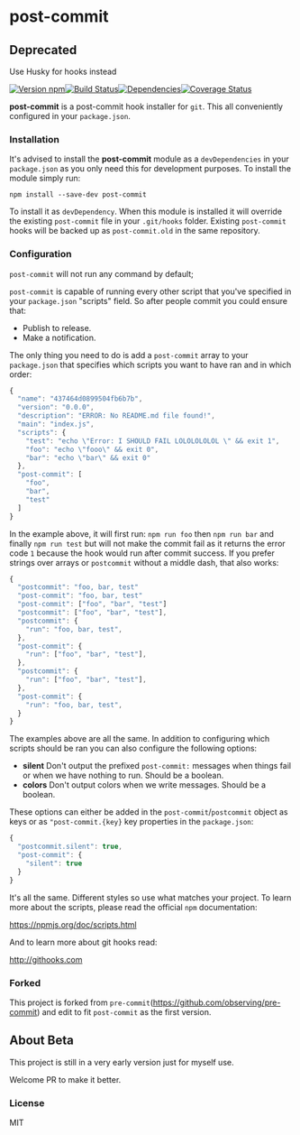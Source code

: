 # post-commit

## Deprecated
Use Husky for hooks instead

[![Version npm][version]](http://browsenpm.org/package/post-commit)[![Build Status][build]](https://travis-ci.org/yeliex/post-commit)[![Dependencies][david]](https://david-dm.org/yeliex/post-commit)[![Coverage Status][cover]](https://coveralls.io/r/yeliex/post-commit?branch=master)

[version]: http://img.shields.io/npm/v/post-commit.svg?style=flat-square
[build]: http://img.shields.io/travis/yeliex/post-commit/master.svg?style=flat-square
[david]: https://img.shields.io/david/yeliex/post-commit.svg?style=flat-square
[cover]: http://img.shields.io/coveralls/yeliex/post-commit/master.svg?style=flat-square

**post-commit** is a post-commit hook installer for `git`. This all conveniently configured in your `package.json`.

### Installation

It's advised to install the **post-commit** module as a `devDependencies` in your
`package.json` as you only need this for development purposes. To install the
module simply run:

```
npm install --save-dev post-commit
```

To install it as `devDependency`. When this module is installed it will override
the existing `post-commit` file in your `.git/hooks` folder. Existing
`post-commit` hooks will be backed up as `post-commit.old` in the same repository.

### Configuration

`post-commit` will not run any command by default;

`post-commit` is capable of running every other script that you've
specified in your `package.json` "scripts" field. So after people commit you
could ensure that:

- Publish to release.
- Make a notification.

The only thing you need to do is add a `post-commit` array to your `package.json`
that specifies which scripts you want to have ran and in which order:

```js
{
  "name": "437464d0899504fb6b7b",
  "version": "0.0.0",
  "description": "ERROR: No README.md file found!",
  "main": "index.js",
  "scripts": {
    "test": "echo \"Error: I SHOULD FAIL LOLOLOLOLOL \" && exit 1",
    "foo": "echo \"fooo\" && exit 0",
    "bar": "echo \"bar\" && exit 0"
  },
  "post-commit": [
    "foo",
    "bar",
    "test"
  ]
}
```

In the example above, it will first run: `npm run foo` then `npm run bar` and
finally `npm run test` but will not make the commit fail as it returns the error
code `1` because the hook would run after commit success.  If you prefer strings over arrays or `postcommit` without a middle
dash, that also works:

```js
{
  "postcommit": "foo, bar, test"
  "post-commit": "foo, bar, test"
  "post-commit": ["foo", "bar", "test"]
  "postcommit": ["foo", "bar", "test"],
  "postcommit": {
    "run": "foo, bar, test",
  },
  "post-commit": {
    "run": ["foo", "bar", "test"],
  },
  "postcommit": {
    "run": ["foo", "bar", "test"],
  },
  "post-commit": {
    "run": "foo, bar, test",
  }
}
```

The examples above are all the same. In addition to configuring which scripts
should be ran you can also configure the following options:

- **silent** Don't output the prefixed `post-commit:` messages when things fail
  or when we have nothing to run. Should be a boolean.
- **colors** Don't output colors when we write messages. Should be a boolean.

These options can either be added in the `post-commit`/`postcommit` object as keys
or as `"post-commit.{key}` key properties in the `package.json`:

```js
{
  "postcommit.silent": true,
  "post-commit": {
    "silent": true
  }
}
```

It's all the same. Different styles so use what matches your project. To learn
more about the scripts, please read the official `npm` documentation:

https://npmjs.org/doc/scripts.html

And to learn more about git hooks read:

http://githooks.com

### Forked
This project is forked from `pre-commit`(https://github.com/observing/pre-commit) and edit to fit `post-commit` as the first version.

## About Beta
This project is still in a very early version just for myself use.

Welcome PR to make it better.

### License

MIT
